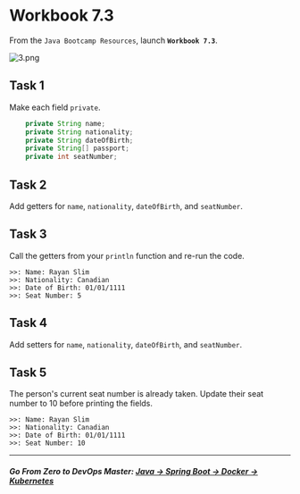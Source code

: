 # Workbook 7.3

From the `Java Bootcamp Resources`, launch **`Workbook 7.3`**.

![3.png](https://img-c.udemycdn.com/redactor/raw/article_lecture/2025-01-03_23-16-34-5e82cbcd6bf4a8f4a2aed2fb32cbc114.png)

## Task 1

Make each field `private`.

```java
    private String name;
    private String nationality;
    private String dateOfBirth;
    private String[] passport;
    private int seatNumber;
```

## **Task 2**

Add getters for `name`, `nationality`, `dateOfBirth`, and `seatNumber`.

## **Task 3**

Call the getters from your `println` function and re-run the code.

```
>>: Name: Rayan Slim
>>: Nationality: Canadian
>>: Date of Birth: 01/01/1111
>>: Seat Number: 5
```

## **Task 4**

Add setters for `name`, `nationality`, `dateOfBirth`, and `seatNumber`.

## **Task 5**

The person's current seat number is already taken. Update their seat number to 10 before printing the fields.

```
>>: Name: Rayan Slim
>>: Nationality: Canadian
>>: Date of Birth: 01/01/1111
>>: Seat Number: 10
```

----------

##### **Go From Zero to DevOps Master**: *[Java → Spring Boot → Docker → Kubernetes](https://rslim087a.github.io/zero-devops-roadmap/)*